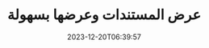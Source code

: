 ---
############################# Static ############################
layout: "family"
date: 2023-12-20T06:39:57
draft: false

product: "Viewer"
product_tag: "viewer"

############################# Head ############################
head_title: "عرض وعرض المستندات API | On Premise API والخدمة عبر الإنترنت"
head_description: "عرض وعرض ملفات Word أو PDF أو Excel أو Powerpoint أو الصور بسهولة ومجانية"

############################# Header ############################
title: "عرض المستندات وعرضها بسهولة"
description: |
  واجهة برمجة تطبيقات عارض قوية لعرض ملفات مختلفة إلى PDF وHTML وصورة.

  قم بتحميل المستندات من مصادر مختلفة، بما في ذلك الملفات والتدفقات وعناوين URL وخوادم FTP وAmazon S3 وAzure Blob Storage والمزيد.

  قم بإنشاء صفحات HTML سريعة الاستجابة، وحماية ملفات PDF الناتجة وإعادة ترتيب صفحاتها، وتدوير الصفحات، وتقديم الملاحظات والتعليقات إذا لزم الأمر.
  

############################# Platforms ############################
supported_platforms:
  enable: true  
  head_title: "اختر النظام الأساسي الخاص بك"
  title: "المنصات المدعومة"
  description: "تدعم مكتبة GroupDocs.Viewer أنظمة التشغيل وأطر العمل التالية"
  details_link_title: "يتعلم أكثر"
  items:
    # supported_platforms loop
    - title: ".NET"
      description: "GroupDocs.Viewer for .NET"
      color: "blue"
      tag: "net"
      link: "/viewer/net/"
      features_link: "https://docs.groupdocs.com/viewer/net/system-requirements/"
      features:
        # features loop
        - content: ".NET Framework 4.6.2+  <br>  .NET Core 3.1  <br>  .NET 6+"
          rows: "3"
        # features loop
        - content: "Windows, Linux"
          rows: "1"
        # features loop
        - content: "180+ file formats"
          rows: "1"
        # features loop
        - content: "UI package for ASP.NET Core"
          rows: "1"
        # features loop
        - content: "ASP.NET WebForms Demo  <br>  ASP.NET MVC Demo  <br>  ASP.NET Core Demo"
          rows: "3"
    
    # supported_platforms loop
    - title: "Java"
      description: "GroupDocs.Viewer for Java"
      color: "red"
      tag: "java"
      link: "/viewer/java/"
      features_link: "https://docs.groupdocs.com/viewer/java/system-requirements/"
      features:
        # features loop
        - content: "J2SE 8.0 (1.8)+"
          rows: "3"
        # features loop
        - content:  "Windows, Linux, macOS"
          rows: "1"       
        # features loop
        - content:  "180+ file formats"
          rows: "1"
        # features loop
        - content:  "UI package for Spring and Dropwizard"
          rows: "1"
        # features loop
        - content:  "Spring Demo  <br>  Dropwizard demo"
          rows: "3"

    # supported_platforms loop
    - title: "Node.js"
      description: "GroupDocs.Viewer for Node.js"
      color: "green"
      tag: "nodejs-java"
      link: "/viewer/nodejs-java/"
      features_link: "https://docs.groupdocs.com/viewer/nodejs-java/system-requirements/"
      features:
        # features loop
        - content: "Node.js 16+  <br>  and J2SE 8.0 (1.8)+"
          rows: "3"
        # features loop
        - content:  "Windows, Linux, macOS"
          rows: "1"
        # features loop
        - content:  "180+ file formats"
          rows: "1"
        # features loop
        - content:  "UI package - coming soon "
          rows: "1" 
        # features loop
        - content:  "Demo - coming soon "
          rows: "3" 



############################# Features ############################

features:
  enable: true
  title: "مجموعة ميزات GroupDocs.Viewer"
  description: "واجهة برمجة التطبيقات (API) لعرض ملفات من أنواع مختلفة مثل HTML وPDF وPNG وJPEG في التطبيقات لعرضها بدون برامج خارجية."

  items:
    # feature loop
    - icon: "view"
      title: "عرض المستندات والصور"
      content: "عرض المستندات من خلال تقديمها كملفات HTML وPDF وPNG وJPEG."
    # feature loop
    - icon: "password"
      title: "فتح المستندات المضمونة"
      content: "حدد كلمة مرور لفتح المستندات المشفرة."

    # feature loop
    - icon: "load"
      title: "تحميل الملفات من أي مكان"
      content: "قم بتحميل المستندات من ملفات مختلفة وعناوين URL وخوادم FTP وAmazon S3 والمزيد."
    
    # feature loop
    - icon: "pages"
      title: "عرض كل الصفحات أو صفحات محددة"
      content: "حدد نطاقًا من أرقام الصفحات التي سيتم عرضها."


############################# Code samples ############################
code_samples:
  enable: true
  title: "نماذج التعليمات البرمجية لـ GroupDocs.Viewer"
  description: "تستخدم بعض حالات عمليات GroupDocs.Viewer النموذجية في C#، وJava، وTypeScript"
  items:
    # code sample loop
    - title: "كيفية تحويل ملفات DOCX إلى PDF"
      content: |
        قم بتحويل مستندات DOCX إلى PDF بدون تثبيت Microsoft Word أو أي برامج أخرى. قم بتحميل ملفات DOCX وعرضها بسهولة داخل تطبيق .NET الخاص بك، سواء كان تطبيق ويب أو تطبيق سطح مكتب. فيما يلي مثال لكيفية تحويل ملف DOCX إلى PDF: 
      samples:
        - language: "C#"
          color: "blue"
          content: |
            ```csharp {style=abap}   
            // قم بتحميل ملف DOCX لعرضه
            using (Viewer viewer = new Viewer("sample.docx"))
            {
              // تقديم DOCX إلى ملف PDF
              PdfViewOptions viewOptions = new PdfViewOptions();
              viewer.View(viewOptions);
            }
            ```
        - language: "Java"
          color: "red"
          content: |
            ```java {style=abap}   
            import com.groupdocs.viewer.Viewer;
            import com.groupdocs.viewer.options.PdfViewOptions;
            // ...
            // قم بتحميل ملف DOCX لعرضه
            try (Viewer viewer = new Viewer("sample.docx")) {
                // تقديم DOCX إلى ملف PDF
                PdfViewOptions viewOptions = new PdfViewOptions();
                viewer.view(viewOptions);
            }
            ```
        - language: "TypeScript"
          color: "green"
          content: |
            ```javascript {style=abap}  
            // قم بتحميل ملف DOCX لعرضه
            const viewer = new groupdocs.viewer.Viewer("sample.docx")
            
            // تقديم DOCX إلى ملف PDF
            const viewOptions = groupdocs.viewer.PdfViewOptions(output.pdf)
            viewer.view(viewOptions)
            ```


############################# Formats ############################
formats:
  enable: true
  title:  "يدعم أكثر من 180 تنسيقًا للملفات"
  description: "يدعم GroupDocs.Viewer ا[تنسيقات الملفات] الأكثر شيوعًا(https://docs.groupdocs.com/viewer/net/supported-document-formats/)" 



############################# Metrics ############################

metrics:
  enable: true
  title: "مقاييس متعمقة ورؤى إحصائية"
  description: "تعمق في التحليل التفصيلي لأرقامنا الرئيسية، مع توفير مقاييس شاملة ورؤى إحصائية حول إنجازاتنا وتأثيرنا ونمونا."

  items:
    # metrics loop
    - number: "180+"
      title: "التنسيقات المدعومة"
      content: "يمكنك عرض أكثر من 180 تنسيق ملف بسهولة، بما في ذلك المستندات والصور ورسومات CAD دون أي متاعب. اكسر حواجز التوافق وقم بالوصول إلى الملفات المتنوعة بسهولة من خلال حل العرض الشامل الخاص بنا."

    # metrics loop
    - number: "1.0M"
      title: "تنزيلات نوجيت"
      content: "لقد أصبح حل حزمة NuGet الخاص بنا مصدرًا موثوقًا به ومعتمدًا على نطاق واسع في مجتمع المطورين، مما يوفر تكاملًا سلسًا ووظائف قيمة لعدد لا يحصى من المشاريع."

    # metrics loop
    - number: "10+"
      title: "المكتبات"
      content: "يشتمل منتجنا على أكثر من 10 مكتبات تقدم ميزات متقدمة لتحسين الأداء. تم تصميم هذه المكتبات لتلبية احتياجات التطوير المختلفة بقدرات لا مثيل لها."
    
    # metrics loop
    - number: "100+"
      title: "الزبائن سعداء"
      content: "خدمة العلامات التجارية الأكثر شهرة في جميع أنحاء العالم. اكتشف سبب حب المئات لـ GroupDocs.Viewer! استكشف التنقل السلس والتعاون المريح وسهولة الاستخدام التي لا مثيل لها. نضم الان!"



############################# Customers ############################
# logo size X1 => 170:70  X2 => 340 : 140

customers:
  enable: true
  title: "عملائنا السعداء"
  description: "يتم استخدام مكتبات GroupDocs بواسطة علامات تجارية مشهورة ومتميزة عالميًا في جميع أنحاء العالم."

  items:
    # customers loop
    - title: "BenQ Corporation"
      logo: "benq"
    # customers loop
    - title: "Nasdaq Stock Market"
      logo: "nasdaq"
    # customers loop
    - title: "AT&T Inc."
      logo: "att"
    # customers loop
    - title: "AstraZeneca"
      logo: "astrazeneca"
    # customers loop
    - title: "Central Bank of Argentina"
      logo: "argentinacentralbank"
    # customers loop
    - title: "Roche Holding AG"
      logo: "roche"
    # customers loop
    - title: "Capita"
      logo: "capita"
    # customers loop
    - title: "Axa S.A."
      logo: "axa"
    # customers loop
    - title: "Instructure Inc."
      logo: "instructure"
     # customers loop
    - title: "Wipro"
      logo: "wipro"



############################# Actions ############################

actions:
  enable: true
  title: "على استعداد للبدء؟"
  description: "جرب ميزات GroupDocs.Viewer مجانًا أو اطلب ترخيصًا"
  items:
    #  loop
    - title: ".NET"
      link: "/viewer/net/"
      color: "blue"
        #  loop
    - title: "Java"
      link: "/viewer/java/"
      color: "red"
        #  loop
    - title: "Node.js"
      link: "/viewer/nodejs-java/"
      color: "green"


############################# Faq ############################

faq:
  enable: true
  title:  "الأسئلة والمخاوف الشائعة"
  description:  "يمكنك العثور على إجابات للاستفسارات الشائعة في قسم الأسئلة الشائعة لمعالجة استفساراتك ومخاوفك بسرعة."
  items:
    #  loop
    - question: "هل يمكنني تقييم منتجات GroupDocs قبل الشراء؟"
      answer: |
        نعم! تتمتع جميع منتجات GroupDocs بإصدار تقييمي خالٍ من المخاطر. نحن نشجع المطورين بشدة على تنزيل واجهات برمجة التطبيقات الخاصة بنا وتجربتها قبل الشراء للتأكد من أنها ستلبي احتياجاتك بنسبة 100%.
    #  loop
    - question: "هل تقوم GroupDocs بإجراء عروض توضيحية للمنتج؟"
      answer: |
        لا، ينصب تركيزنا على واجهات برمجة التطبيقات (APIs) الخاصة بنا وجعل المنتجات الأكثر وظيفية واستقرارًا ممكنة. نحن نقدم تجارب مجانية تعمل بكامل طاقتها في شكل [ترخيص مؤقت](https://purchase.groupdocs.com/temporary-license/) حتى تتمكن من اختبار المنتج بنفسك.    
    #  loop
    - question: "أين يمكنني تنزيل المنتج؟"
      answer: |
        جميع المنتجات متاحة للتنزيل من [موقع الويب](https://releases.groupdocs.com). نحن لا نرسل نسخًا مادية من برامجنا عبر البريد.
    #  loop
    - question: "هل تراخيص مطور GroupDocs لكل مستخدم أم لكل مستخدم محدد؟"
      answer: |
        تراخيص مطور GroupDocs مخصصة لكل مستخدم، وليس لكل مستخدم مسمى. نحن ندرك أن أعضاء فريق البرمجة قد يتغيرون بمرور الوقت وأنه ليس من العملي أن نضطر إلى تحديث الترخيص في كل مرة يحدث ذلك.
    #  loop
    - question: "هل نحتاج إلى ترخيص للمطورين النشطين فقط؟ على سبيل المثال، لدينا فريق من مطورين اثنين يعملان على المناوبة أ وفريق ثانٍ من مطورين اثنين يعملان على المناوبة ب... في هذه الحالة، هل نحتاج إلى ترخيصين أو أربعة تراخيص؟"
      answer: |
        يجب أن يكون جميع المطورين الذين يعملون في المشروع مرخصين. في هذه الحالة، يرى GroupDocs أن فريقك يضم أربعة أعضاء (على الرغم من أنهم يعملون في أوقات مختلفة). 


############################# Cloud ############################

cloud_links:
  enable: true
  title: "GroupDocs.Viewer واجهات برمجة التطبيقات ذات التعليمات البرمجية المنخفضة"
  description: "قم بتسريع عرض المستندات أو الصور في أي نوع من التطبيقات باستخدام REST API المستند إلى السحابة"

  items:
    #  loop
    - icon: "groupdocs_viewer-for-curl"
      title: "GroupDocs.Viewer Cloud for cURL"
      link: "https://products.groupdocs.cloud/viewer/curl"
      content: "استخدم واجهة برمجة تطبيقات عارض المستندات cURL RESTful لعرض وعرض Microsoft Office وPDF والعديد من تنسيقات الملفات القياسية الأخرى بكفاءة في تطبيقاتك."

    #  loop
    - icon: "groupdocs_viewer-for-net"
      title: "GroupDocs.Viewer Cloud for .NET"
      link: "https://products.groupdocs.cloud/viewer/net"
      content: "قم بتحسين إمكانيات عرض المستندات في تطبيقات .NET باستخدام Cloud SDK لـ .NET. عرض المستندات بسلاسة بتنسيقات HTML أو PDF أو الصور."

    #  loop
    - icon: "groupdocs_viewer-for-java"
      title: "GroupDocs.Viewer Cloud for Java"
      link: "https://products.groupdocs.cloud/viewer/java"
      content: "قم بدمج إمكانات عرض المستندات المتقدمة في تطبيقات Java الخاصة بك باستخدام Document Viewer SDK المصمم خصيصًا لهذا الغرض لـ Java."
    

############################# Apps ############################

app_links:
  enable: true
  title: "تطبيقات GroupDocs.Viewer NoCode"
  description: "تطبيق عبر الإنترنت يتيح لك عرض أكثر من 180 تنسيقًا شائعًا للملفات في المتصفح"

  items:
    #  loop
    - icon: "groupdocs_viewer-app"
      title: "GroupDocs.Viewer Total"
      link: "https://products.groupdocs.app/viewer/total"
      content: "استكشف تطبيقًا مجانيًا عبر الإنترنت لعرض أكثر من 180 تنسيقًا للملفات مباشرة من متصفح الويب المفضل لديك."

    #  loop
    - icon: "groupdocs_words-app"
      title:  "GroupDocs.Viewer DOCX"
      link: "https://products.groupdocs.app/viewer/docx"
      content: "أداة قائمة على الويب لعرض ملفات Microsoft Word بسهولة عبر الأجهزة المختلفة."

    #  loop
    - icon: "groupdocs_pdf-app"
      title:  "GroupDocs.Viewer PDF"
      link: "https://products.groupdocs.app/viewer/pdf"
      content: "افتح واعرض ملفات PDF عبر الإنترنت باستخدام عارض PDF المجاني."
    



---